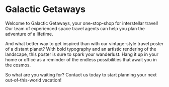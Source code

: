 <!--font:Poppins-->

# Galactic Getaways

Welcome to Galactic Getaways, your one-stop-shop for interstellar travel! Our team of experienced space travel agents can help you plan the adventure of a lifetime. 

And what better way to get inspired than with our vintage-style travel poster of a distant planet? With bold typography and an artistic rendering of the landscape, this poster is sure to spark your wanderlust. Hang it up in your home or office as a reminder of the endless possibilities that await you in the cosmos.

So what are you waiting for? Contact us today to start planning your next out-of-this-world vacation!

<!--

Write me markdown content of website with wallpaper:

"A vintage-style travel poster of a distant planet, with bold typography and an artistic rendering of the landscape."

The header of the page should not be copy of the text but rather a real content of the website which is using this wallpaper.


---


# Galactic Getaways

Welcome to Galactic Getaways, your one-stop-shop for interstellar travel! Our team of experienced space travel agents can help you plan the adventure of a lifetime. 

And what better way to get inspired than with our vintage-style travel poster of a distant planet? With bold typography and an artistic rendering of the landscape, this poster is sure to spark your wanderlust. Hang it up in your home or office as a reminder of the endless possibilities that await you in the cosmos.

So what are you waiting for? Contact us today to start planning your next out-of-this-world vacation!


---


Write me a Google font which is best fitting for the website.

Pick from the list:
- Montserrat
- IBM Plex Sans
- Creepster
- Lato
- Raleway
- Poppins
- Inter
- Orbitron
- Futura
- Great Vibes
- Exo 2
- Cabin
- Cinzel
- Barlow Condensed
- Cinzel Decorative
- Cormorant Garamond
- Playfair Display
- Alegreya
- Lobster
- Roboto
- Open Sans
- Dancing Script


Write just the font name nothing else.


---


Poppins

-->
